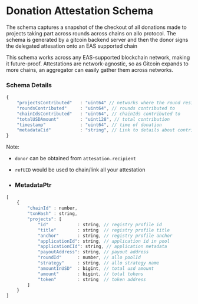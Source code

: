 # Donation Attestation Schema

The schema captures a snapshot of the checkout of all donations made to projects taking part across rounds across chains on allo protocol.
The schema is generated by a gitcoin backend server and then the donor signs the delegated attesation onto an EAS supported chain

This schema works across any EAS-supported blockchain network, making it future-proof. Attestations are network-agnostic, so as Gitcoin expands to more chains, an aggregator can easily gather them across networks.

### Schema Details

```javascript
{
    "projectsContributed"   : "uint64" // networks where the round reside
    "roundsContributed"     : "uint64", // rounds contributed to
    "chainIdsContributed"   : "uint64", // chainIds contributed to
    "totalUSDAmount"        : "uint128", // total contribution
    "timestamp"             : "uint64", // time of donation
    "metadataCid"           : "string", // Link to details about contribution (eg: IPFS)
}
```

Note: 
- `donor` can be obtained from `attesation.recipient`
- `refUID` would be used to chain/link all your attestation

- ### MetadataPtr

```javascript
[
    {
        "chainId" : number,
        "txnHash" : string,
        "projects": [
            "id"           : string, // registry profile id
            "title"        : string  // registry profile title
            "anchor"       : string, // registry profile anchor
            "applicationId": string, // application id in pool
            "applicationCId": string, // application metadata
            "payoutAddress": string, // payout address
            "roundId"      : number, // allo poolId
            "strategy"     : string, // allo strategy name
            "amountInUSD"  : bigint, // total usd amount
            "amount"       : bigint, // total tokens
            "token"        : string  // token address  
        ]
    }
]
```
